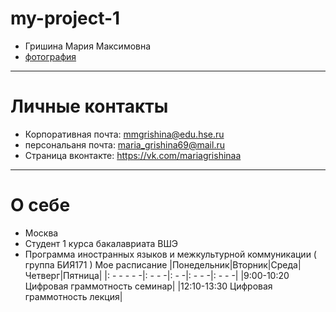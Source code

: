 # my-project-1
- Гришина Мария Максимовна
- [фотография](https://pp.userapi.com/c841238/v841238571/3f922/y-pkoaFyM3U.jpg)
***********
# Личные контакты
- Корпоративная почта: mmgrishina@edu.hse.ru
- персональаня почта: maria_grishina69@mail.ru
- Страница вконтакте: https://vk.com/mariagrishinaa
**********
# О себе
- Москва
- Студент 1 курса бакалавриата ВШЭ
- Программа иностранных языков и межкультурной коммуникации ( группа БИЯ171 )
Мое расписание
|Понедельник|Вторник|Среда|Четверг|Пятница|
|: - - - - -|: - - -|: - -|: - - -|: - - -|
|9:00-10:20 Цифровая граммотность семинар|
|12:10-13:30 Цифровая граммотность лекция|

